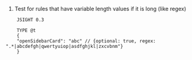 1. Test for rules that have variable length values if it is long (like regex)

```
    JSIGHT 0.3
    
    TYPE @t
    {
    "openSidebarCard": "abc" // {optional: true, regex: ".*|abcdefgh|qwertyuiop|asdfghjkl|zxcvbnm"}
    }
```